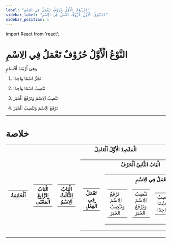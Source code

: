 ```yaml
---
label: "النَّوْعُ الْأَوَّلُ حُرُوْفٌ تَعْمَلُ فِي الِاسْمِ"
sidebar_label: "النَّوْعُ الْأَوَّلُ حُرُوْفٌ تَعْمَلُ فِي الِاسْمِ"
sidebar_position: 1
---
```


import React from 'react';

# النَّوْعُ الْأَوَّلُ حُرُوْفٌ تَعْمَلُ فِي الِاسْمِ

وَهِيَ أَرْبَعَةُ أَقْسَامٍ

1. تَجُرُّ اسْمًا وَاحِدًا

2. تَنْصِبُ اسْمًا وَاحِدًا

3. تَنْصِبُ الِاسْمَ وَتَرْفَعُ الْخَبَرَ

4. تَرْفَعُ الِاسْمَ وَتَنْصِبُ الْخَبَرَ

---

# خلاصة

<table>
  <tr>
    <th colspan="5">الْمَقْصِدُ الْأَوَّلُ اَلْعَامِلُ</th>
  </tr>
  <tr>
    <td>
      <table>
        <tr>
          <th colspan="1">اَلْخَاتِمَةُ</th>
        </tr>
      </table>
    </td>
    <td>
      <table>
        <tr>
          <th colspan="1">الْبَابُ الرَّابِعُ اَلْمَعْنَى</th>
        </tr>
      </table>
    </td>
    <td>
      <table>
        <tr>
          <th colspan="1">الْبَابُ الثَّالَثُ اَلِاسْمُ</th>
        </tr>
      </table>
    </td>
    <td>
      <table>
        <tr>
          <th colspan="5">الْبَابُ الثَّانِيْ اَلْحَرْفُ</th>
        </tr>
        <tr>
          <td>
            <table>
              <tr>
                <th>تَعْمَلُ فِي الْفِعْلِ</th>
              </tr>
            </table>
          </td>
          <td>
            <table>
              <tr>
                <th colspan="4">تَعْمَلُ فِي الِاسْمِ</th>
              </tr>
              <tr>
                <td>
                  <table>
                    <tr>
                      <td>تَرْفَعُ الِاسْمَ وَتَنْصِبُ الْخَبَرَ</td>
                    </tr>
                  </table>
                </td>
                <td>
                  <table>
                    <tr>
                      <td>تَنْصِبُ الِاسْمَ وَتَرْفَعُ الْخَبَرَ</td>
                    </tr>
                  </table>
                </td>
                <td>
                  <table>
                    <tr>
                      <td>تَنْصِبُ اسْمًا وَاحِدًا</td>
                    </tr>
                  </table>
                </td>
                <td>
                  <table border="2">
                    <tr>
                      <td class="highlight">تَجُرُّ اسْمًا وَاحِدًا</td>
                    </tr>
                  </table>
                </td>
              </tr>
            </table>
          </td>
        </tr>
      </table>
    </td>
    <td>
      <table>
        <tr>
          <th colspan="1">الْبَابُ الْأَوَّلُ اَلْفِعْلُ</th>
        </tr>
      </table>
    </td>
  </tr>
</table>



